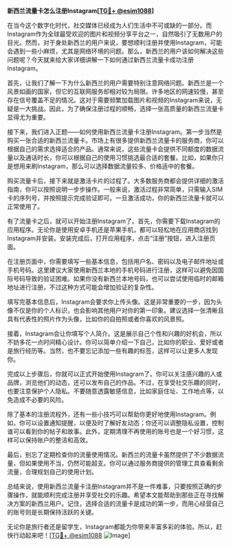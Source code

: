 **新西兰流量卡怎么注册Instagram[[TG💪+ @esim1088](https://t.me/s/esim1088)]**

在当今这个数字化时代，社交媒体已经成为人们生活中不可或缺的一部分。而Instagram作为全球最受欢迎的图片和视频分享平台之一，自然吸引了无数用户的目光。然而，对于身处新西兰的用户来说，要想顺利注册并使用Instagram，可能会遇到一些小麻烦，尤其是网络环境的问题。那么，新西兰的用户该如何解决这些问题呢？今天就来给大家详细讲解一下如何通过新西兰流量卡成功注册Instagram。

首先，让我们了解一下为什么新西兰的用户需要特别注意网络问题。新西兰是一个风景如画的国家，但它的互联网服务却相对较为局限。许多地区的网速较慢，甚至存在信号覆盖不足的情况。这对于需要频繁加载图片和视频的Instagram来说，无疑是一大挑战。因此，为了确保注册过程的顺畅，选择一张高质量的新西兰流量卡显得尤为重要。

接下来，我们进入正题——如何使用新西兰流量卡注册Instagram。第一步当然是购买一张合适的新西兰流量卡。市场上有很多提供新西兰流量卡的服务商，你可以根据自己的需求选择适合的产品。通常来说，这些流量卡会提供不同额度的数据流量以及通话时长，你可以根据自己的使用习惯挑选最合适的套餐。比如，如果你只是想用来刷Instagram，那么可以选择数据流量较多、价格适中的套餐。

购买流量卡后，接下来就是激活卡片的过程了。大多数服务商都会提供详细的激活指南，你可以按照说明一步步操作。一般来说，激活过程非常简单，只需输入SIM卡的序列号，并按照提示完成验证即可。一旦激活成功，你的新西兰流量卡就可以正常使用了。

有了流量卡之后，就可以开始注册Instagram了。首先，你需要下载Instagram的应用程序。无论你是使用安卓手机还是苹果手机，都可以轻松地在应用商店找到Instagram并安装。安装完成后，打开应用程序，点击“注册”按钮，进入注册页面。

在注册页面中，你需要填写一些基本信息，包括用户名、密码以及电子邮件地址或手机号码。这里建议大家使用新西兰本地的手机号码进行注册，这样可以避免因国际号码导致的验证困难。如果你没有新西兰本地号码，也可以尝试使用临时的邮箱地址进行注册，不过这种方式可能会增加验证的复杂性。

填写完基本信息后，Instagram会要求你上传头像。这是非常重要的一步，因为头像不仅是你的个人标识，也会影响其他用户对你的第一印象。建议选择一张清晰且具有代表性的照片作为头像，比如你的自拍照或者你喜欢的风景照。

接着，Instagram会让你填写个人简介。这是展示自己个性和兴趣的好机会，所以不妨多花一点时间精心设计。你可以简单介绍一下自己，比如你的职业、爱好或者是旅行经历等。当然，也不要忘记添加一些有趣的标签，这样可以让更多人发现你。

完成以上步骤后，你就可以正式开始使用Instagram了。你可以关注感兴趣的人或品牌，浏览他们的动态，还可以发布自己的作品。不过，在享受社交乐趣的同时，也要注意保护个人隐私。不要随意透露敏感信息，比如家庭住址、工作地点等，以免造成不必要的风险。

除了基本的注册流程外，还有一些小技巧可以帮助你更好地使用Instagram。例如，你可以设置通知提醒，以便及时了解好友动态；你还可以调整隐私设置，控制谁可以看到你的帖子和故事。此外，定期清理不再使用的账号也是一个好习惯，这样可以保持账户的整洁和高效。

最后，别忘了定期检查你的流量使用情况。新西兰的流量卡虽然提供了不少数据流量，但如果使用不当，仍然可能超支。你可以通过服务商提供的管理工具查看剩余流量，合理规划自己的使用计划。

总结来说，使用新西兰流量卡注册Instagram并不是一件难事，只要按照正确的步骤操作，就能顺利完成注册并享受社交的乐趣。希望本文能帮助到那些正在寻找解决方案的新西兰用户。记住，选择合适的流量卡是成功的第一步，而用心经营自己的账号则是长期保持活跃的关键。

无论你是旅行者还是留学生，Instagram都能为你带来丰富多彩的体验。所以，赶快行动起来吧！[[TG💪+ @esim1088](https://t.me/s/esim1088) ![Image](https://i.postimg.cc/4NQfJmqS/Snipaste-2025-05-13-00-14-12.png)]